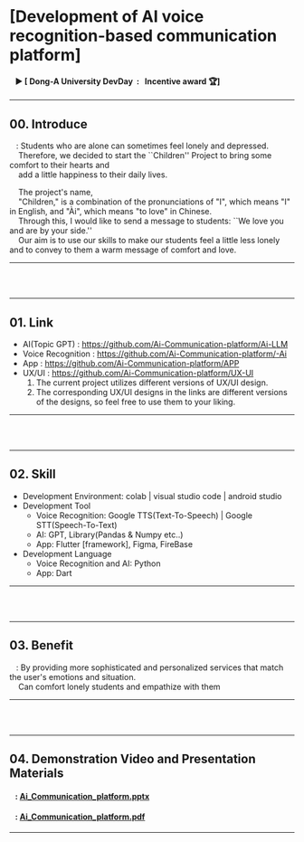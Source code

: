 # [Development of AI voice recognition-based communication platform]<br>

#### &nbsp;&nbsp; ▶ [ Dong-A University DevDay&nbsp; : &nbsp; Incentive award 🏆] 

---
## 00. Introduce
&nbsp;&nbsp; : Students who are alone can sometimes feel lonely and depressed.<br>
&nbsp;&nbsp;&nbsp; Therefore, we decided to start the ``Children'' Project to bring some comfort to their hearts and <br>
&nbsp;&nbsp;&nbsp; add a little happiness to their daily lives.

&nbsp;&nbsp;&nbsp;   The project's name, <br>
&nbsp;&nbsp;&nbsp;   "Children," is a combination of the pronunciations of "I", which means "I" in English, and "Ài", which means "to love" in Chinese.<br>
&nbsp;&nbsp;&nbsp;   Through this, I would like to send a message to students: ``We love you and are by your side.''<br>
&nbsp;&nbsp;&nbsp;   Our aim is to use our skills to make our students feel a little less lonely and to convey to them a warm message of comfort and love.
  

---
<br>
<br>

---
## 01. Link
 - AI(Topic GPT) : https://github.com/Ai-Communication-platform/Ai-LLM
 - Voice Recognition : https://github.com/Ai-Communication-platform/-Ai
 - App : https://github.com/Ai-Communication-platform/APP
 - UX/UI : https://github.com/Ai-Communication-platform/UX-UI
   1. The current project utilizes different versions of UX/UI design.
   2. The corresponding UX/UI designs in the links are different versions of the designs, so feel free to use them to your liking.
---
<br>
<br>

---
## 02. Skill
 - Development Environment: colab | visual studio code | android studio
 - Development Tool
   - Voice Recognition: Google TTS(Text-To-Speech) | Google STT(Speech-To-Text)
   - AI: GPT, Library(Pandas & Numpy etc..)
   - App: Flutter [framework], Figma, FireBase
 - Development Language
   - Voice Recognition and AI: Python
   - App: Dart
---
<br>
<br>

---
## 03. Benefit
&nbsp;&nbsp; : By providing more sophisticated and personalized services that match the user's emotions and situation. <br>
&nbsp;&nbsp;&nbsp; Can comfort lonely students and empathize with them

---
<br>
<br>

---
## 04. Demonstration Video and Presentation Materials
#### &nbsp;&nbsp; : [Ai_Communication_platform.pptx](https://github.com/Ai-Communication-platform/.github/files/13691893/Ai_Communication_platform.pptx)
#### &nbsp;&nbsp; : [Ai_Communication_platform.pdf](https://github.com/Ai-Communication-platform/.github/files/13691900/Ai_Communication_platform.pdf)

---
